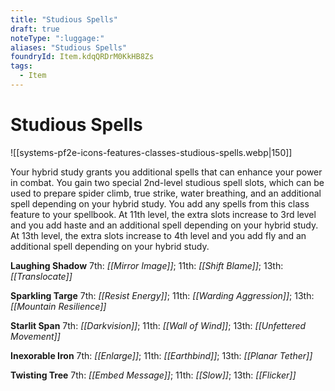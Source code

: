 ```yaml
---
title: "Studious Spells"
draft: true
noteType: ":luggage:"
aliases: "Studious Spells"
foundryId: Item.kdqQRDrM0KkHB8Zs
tags:
  - Item
---
```


# Studious Spells
![[systems-pf2e-icons-features-classes-studious-spells.webp|150]]

Your hybrid study grants you additional spells that can enhance your power in combat. You gain two special 2nd-level studious spell slots, which can be used to prepare spider climb, true strike, water breathing, and an additional spell depending on your hybrid study. You add any spells from this class feature to your spellbook. At 11th level, the extra slots increase to 3rd level and you add haste and an additional spell depending on your hybrid study. At 13th level, the extra slots increase to 4th level and you add fly and an additional spell depending on your hybrid study.

**Laughing Shadow** 7th: _[[Mirror Image]]_; 11th: _[[Shift Blame]]_; 13th: _[[Translocate]]_

**Sparkling Targe** 7th: _[[Resist Energy]]_; 11th: _[[Warding Aggression]]_; 13th: _[[Mountain Resilience]]_

**Starlit Span** 7th: _[[Darkvision]]_; 11th: _[[Wall of Wind]]_; 13th: _[[Unfettered Movement]]_

**Inexorable Iron** 7th: _[[Enlarge]]_; 11th: _[[Earthbind]]_; 13th: _[[Planar Tether]]_

**Twisting Tree** 7th: _[[Embed Message]]_; 11th: _[[Slow]]_; 13th: _[[Flicker]]_
